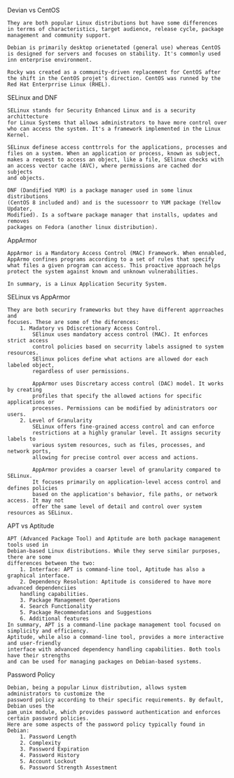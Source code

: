 
Devian vs CentOS

	They are both popular Linux distributions but have some differences
	in terrms of characteristics, target audience, release cycle, package
	management and community support. 

	Debian is primarily desktop orienetated (general use) whereas CentOS 
	is designed for servers and focuses on stability. It's commonly used 
	inn enterprise environment. 

	Rocky was created as a community-driven replacement for CentOS after 
	the shift in the CentOS projet's direction. CentOS was runned by the 
	Red Hat Enterprrise Linux (RHEL). 


SELinux and DNF 

	SELinux stands for Security Enhanced Linux and is a security archittecture
	for Linux Systems that allows administrators to have more control over
	who can access the system. It's a framework implemented in the Linux Kernel.
	
	SELinux definese access conttrrols for the applications, processes and 
	files on a system. When an application or process, known as subject,
	makes a request to access an object, like a file, SElinux checks with
	an access vector cache (AVC), where permissions are cached dor subjects
	and objects.

	DNF (Dandified YUM) is a package manager used in some linux distributions
	(CentOS 8 included and) and is the sucessoorr to YUM package (Yellow Updater,
	Modified). Is a software package manager that installs, updates and removes
	packages on Fedora (another linux distribution).

AppArmor

	AppArmor is a Mandatory Access Control (MAC) Framework. When ennabled,
	AppArmo confines programs according to a set of rules that specify
	what files a given program can access. This proactive approach helps
	protect the system against known and unknown vulnerabilities. 

	In summary, is a Linux Application Security System.

SELinux vs AppArmor

	They are both securiry frameworks but they have different apprroaches and
	focuses. These are some of the diferences:
		1. Madatory vs Ddiscretionary Access Control. 
			SElinux uses mandatory access control (MAC). It enforces strict access
			control policies based on securrity labels assigned to system resources.
			SElinux polices define what actions are allowed dor each labeled object, 
			regardless of user permissions.

			AppArmor uses Discretary access control (DAC) model. It works by creating 
			profiles that specify the allowed actions for specific applications or
			processes. Permissions can be modified by adinistrators oor users.
		2. Level of Granularity
			SELinux offers fine-grained access control and can enforce 
			restrictions at a highly granular level. It assigns security labels to 
			various system resources, such as files, processes, and network ports, 
			allowing for precise control over access and actions.
			
			AppArmor provides a coarser level of granularity compared to SELinux.
			It focuses primarily on application-level access control and defines policies 
			based on the application's behavior, file paths, or network access. It may not 
			offer the same level of detail and control over system resources as SELinux.

APT vs Aptitude

	APT (Advanced Package Tool) and Aptitude are both package management tools used in 
	Debian-based Linux distributions. While they serve similar purposes, there are some 
	differences between the two:
		1. Interface: APT is command-line tool, Aptitude has also a graphical interface. 
		2. Dependency Resolution: Aptitude is considered to have more advanced dependenciies
		handling capabilities. 
		3. Package Management Operations
		4. Search Functionality
		5. Package Recommendations and Suggestions
		6. Additional features
	In summary, APT is a command-line package management tool focused on simplicity and efficiency. 
	Aptitude, while also a command-line tool, provides a more interactive and user-friendly 
	interface with advanced dependency handling capabilities. Both tools have their strengths 
	and can be used for managing packages on Debian-based systems.


Password Policy

	Debian, being a popular Linux distribution, allows system administrators to customize the 
	password policy according to their specific requirements. By default, Debian uses the 
	pam_unix module, which provides password authentication and enforces certain password policies.
	Here are some aspects of the password policy typically found in Debian:
		1. Password Length
		2. Complexity
		3. Password Expiration
		4. Password History
		5. Account Lockout
		6. Password Strength Assestment
